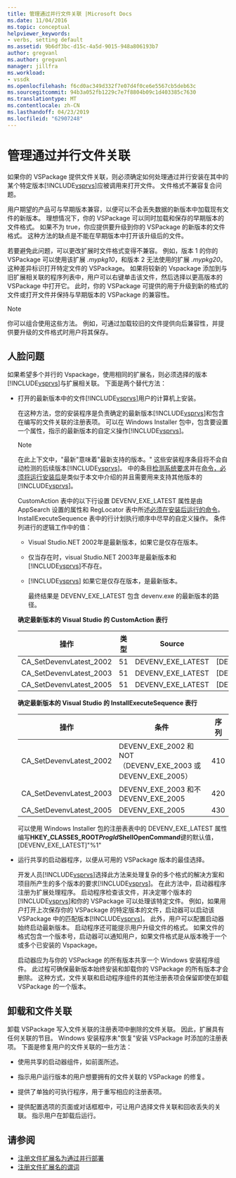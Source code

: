 ```yaml
---
title: 管理通过并行文件关联 |Microsoft Docs
ms.date: 11/04/2016
ms.topic: conceptual
helpviewer_keywords:
- verbs, setting default
ms.assetid: 9b6df3bc-d15c-4a5d-9015-948a806193b7
author: gregvanl
ms.author: gregvanl
manager: jillfra
ms.workload:
- vssdk
ms.openlocfilehash: f6cd0ac349d332f7e07d4f0ce6e5567cb5deb63c
ms.sourcegitcommit: 94b3a052fb1229c7e7f8804b09c1d403385c7630
ms.translationtype: MT
ms.contentlocale: zh-CN
ms.lasthandoff: 04/23/2019
ms.locfileid: "62907248"
---
```

# <a name="manage-side-by-side-file-associations"></a>管理通过并行文件关联

如果你的 VSPackage 提供文件关联，则必须确定如何处理通过并行安装在其中的某个特定版本[!INCLUDE[vsprvs](../code-quality/includes/vsprvs_md.md)]应被调用来打开文件。 文件格式不兼容复合问题。

用户期望的产品可与早期版本兼容，以便可以不会丢失数据的新版本中加载现有文件的新版本。 理想情况下，你的 VSPackage 可以同时加载和保存的早期版本的文件格式。 如果不为 true，你应提供要升级到你的 VSPackage 的新版本的文件格式。 这种方法的缺点是不能在早期版本中打开该升级后的文件。

若要避免此问题，可以更改扩展时文件格式变得不兼容。 例如，版本 1 的你的 VSPackage 可以使用该扩展 *.mypkg10*，和版本 2 无法使用的扩展 *.mypkg20*。 这种差异标识打开特定文件的 VSPackage。 如果将较新的 Vspackage 添加到与旧扩展相关联的程序列表中，用户可以右键单击该文件，然后选择以更高版本的 VSPackage 中打开它。 此时，你的 VSPackage 可提供的用于升级到新的格式的文件或打开文件并保持与早期版本的 VSPackage 的兼容性。

> [!NOTE]
> 你可以组合使用这些方法。 例如，可通过加载较旧的文件提供向后兼容性，并提供要升级的文件格式时用户将其保存。

## <a name="face-the-problem"></a>人脸问题

如果希望多个并行的 Vspackage，使用相同的扩展名，则必须选择的版本[!INCLUDE[vsprvs](../code-quality/includes/vsprvs_md.md)]与扩展相关联。 下面是两个替代方法：

- 打开的最新版本中的文件[!INCLUDE[vsprvs](../code-quality/includes/vsprvs_md.md)]用户的计算机上安装。

   在这种方法，您的安装程序是负责确定的最新版本[!INCLUDE[vsprvs](../code-quality/includes/vsprvs_md.md)]和包含在编写的文件关联的注册表项。 可以在 Windows Installer 包中，包含要设置一个属性，指示的最新版本的自定义操作[!INCLUDE[vsprvs](../code-quality/includes/vsprvs_md.md)]。

  > [!NOTE]
  > 在此上下文中，"最新"意味着"最新支持的版本。" 这些安装程序条目将不会自动检测的后续版本[!INCLUDE[vsprvs](../code-quality/includes/vsprvs_md.md)]。 中的条目[检测系统要求](../extensibility/internals/detecting-system-requirements.md)并在[命令，必须将运行安装后](../extensibility/internals/commands-that-must-be-run-after-installation.md)是类似于本文中介绍的并且需要用来支持其他版本的[!INCLUDE[vsprvs](../code-quality/includes/vsprvs_md.md)]。

   CustomAction 表中的以下行设置 DEVENV_EXE_LATEST 属性是由 AppSearch 设置的属性和 RegLocator 表中所述[必须在安装后运行的命令](../extensibility/internals/commands-that-must-be-run-after-installation.md)。 InstallExecuteSequence 表中的行计划执行顺序中尽早的自定义操作。 条件列进行的逻辑工作中的值：

  - Visual Studio.NET 2002年是最新版本，如果它是仅存在版本。

  - 仅当存在时，visual Studio.NET 2003年是最新版本和[!INCLUDE[vsprvs](../code-quality/includes/vsprvs_md.md)]不存在。

  - [!INCLUDE[vsprvs](../code-quality/includes/vsprvs_md.md)] 如果它是仅存在版本，是最新版本。

    最终结果是 DEVENV_EXE_LATEST 包含 devenv.exe 的最新版本的路径。

  **确定最新版本的 Visual Studio 的 CustomAction 表行**

  |操作|类型|Source|Target|
  |------------|----------|------------|------------|
  |CA_SetDevenvLatest_2002|51|DEVENV_EXE_LATEST|[DEVENV_EXE_2002]|
  |CA_SetDevenvLatest_2003|51|DEVENV_EXE_LATEST|[DEVENV_EXE_2003]|
  |CA_SetDevenvLatest_2005|51|DEVENV_EXE_LATEST|[DEVENV_EXE_2005]|

  **确定最新版本的 Visual Studio 的 InstallExecuteSequence 表行**

  |操作|条件|序列|
  |------------|---------------|--------------|
  |CA_SetDevenvLatest_2002|DEVENV_EXE_2002 和 NOT （DEVENV_EXE_2003 或 DEVENV_EXE_2005）|410|
  |CA_SetDevenvLatest_2003|DEVENV_EXE_2003 和不 DEVENV_EXE_2005|420|
  |CA_SetDevenvLatest_2005|DEVENV_EXE_2005|430|

   可以使用 Windows Installer 包的注册表表中的 DEVENV_EXE_LATEST 属性编写**HKEY_CLASSES_ROOT*ProgId*ShellOpenCommand**键的默认值，[DEVENV_EXE_LATEST]"%1"

- 运行共享的启动器程序，以便从可用的 VSPackage 版本的最佳选择。

   开发人员[!INCLUDE[vsprvs](../code-quality/includes/vsprvs_md.md)]选择此方法来处理复杂的多个格式的解决方案和项目所产生的多个版本的要求[!INCLUDE[vsprvs](../code-quality/includes/vsprvs_md.md)]。 在此方法中，启动器程序注册为扩展处理程序。 启动程序检查该文件，并决定哪个版本的[!INCLUDE[vsprvs](../code-quality/includes/vsprvs_md.md)]和你的 VSPackage 可以处理该特定文件。 例如，如果用户打开上次保存你的 VSPackage 的特定版本的文件，启动器可以启动该 VSPackage 中的匹配版本[!INCLUDE[vsprvs](../code-quality/includes/vsprvs_md.md)]。 此外，用户可以配置启动器始终启动最新版本。 启动程序还可能提示用户升级文件的格式。 如果文件的格式包含一个版本号，启动器可以通知用户，如果文件格式是从版本晚于一个或多个已安装的 Vspackage。

   启动器应为与你的 VSPackage 的所有版本共享一个 Windows 安装程序组件。 此过程可确保最新版本始终安装和卸载你的 VSPackage 的所有版本才会删除。 这种方式，文件关联和启动程序组件的其他注册表项会保留即使在卸载 VSPackage 的一个版本。

## <a name="uninstall-and-file-associations"></a>卸载和文件关联

卸载 VSPackage 写入文件关联的注册表项中删除的文件关联。 因此，扩展具有任何关联的节目。 Windows 安装程序未"恢复"安装 VSPackage 时添加的注册表项。 下面是修复用户的文件关联的一些方法：

- 使用共享的启动器组件，如前面所述。

- 指示用户运行版本的用户想要拥有的文件关联的 VSPackage 的修复。

- 提供了单独的可执行程序，用于重写相应的注册表项。

- 提供配置选项的页面或对话框框中，可让用户选择文件关联和回收丢失的关联。 指示用户在卸载后运行。

## <a name="see-also"></a>请参阅

- [注册文件扩展名为通过并行部署](../extensibility/registering-file-name-extensions-for-side-by-side-deployments.md)
- [注册文件扩展名的谓词](../extensibility/registering-verbs-for-file-name-extensions.md)